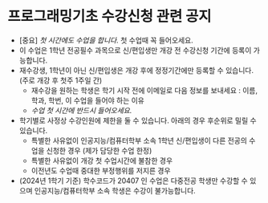 # 프로그래밍기초 수강신청 관련 공지
 - [중요] *첫 시간에도 수업을 합니다.* 첫 수업때 꼭 들어오세요.
 - 이 수업은 1학년 전공필수 과목으로 신/편입생만 개강 전 수강신청 기간에 등록이 가능합니다.
 - 재수강생, 1학년이 아닌 신/편입생은 개강 후에 정정기간에만 등록할 수 있습니다. (주로 개강 후 첫주 1주일 간)
   - 재수강을 원하는 학생은 학기 시작 전에 이메일로 다음 정보를 보내세요 : 이름, 학과, 학번, 이 수업을 들어야 하는 이유
   - *수업 첫 시간에 반드시 들어오세요.*
 - 학기별로 사정상 수강인원에 제한을 둘 수 있습니다. 아래의 경우 후순위로 밀릴 수 있습니다.
   - 특별한 사유없이 인공지능/컴퓨터학부 소속 1학년 신/편입생이 다른 전공의 수업을 신청한 경우 (제가 담당한 수업 한정)
   - 특별한 사유없이 개강 첫 수업시간에 불참한 경우
   - 이전년도 수업때 중대한 부정행위를 저지른 경우
 - (2024년 1학기 기준) 학수코드가 20407 인 수업은 다중전공 학생만 수강할 수 있으며 인공지능/컴퓨터학부 소속 학생은 수강이 불가능합니다.
